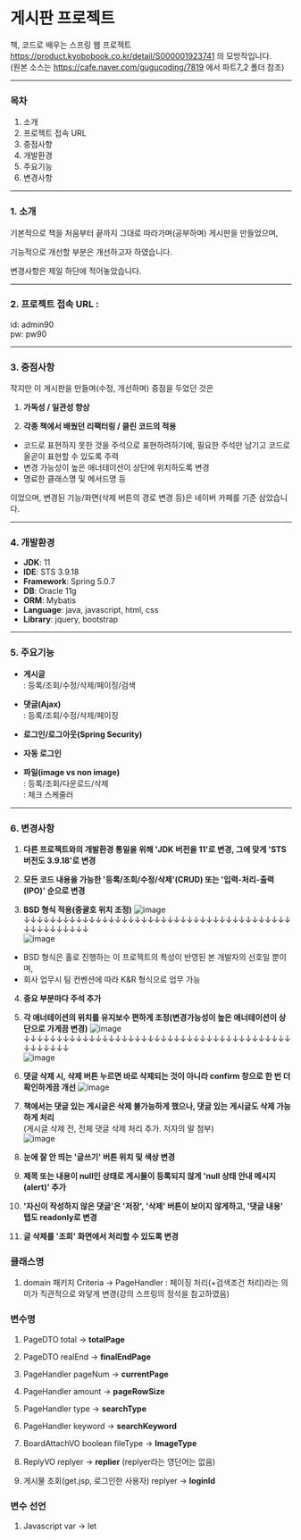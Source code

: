 # 게시판 프로젝트



책, 코드로 배우는 스프링 웹 프로젝트 https://product.kyobobook.co.kr/detail/S000001923741 의 모방작입니다.     
(원본 소스는 https://cafe.naver.com/gugucoding/7819 에서 파트7_2 폴더 참조)


***
### 목차     
1. 소개   
2. 프로젝트 접속 URL   
3. 중점사항   
4. 개발환경   
5. 주요기능   
6. 변경사항   
***
### 1. 소개   
기본적으로 책을 처음부터 끝까지 그대로 따라가며(공부하며) 게시판을 만들었으며,


기능적으로 개선할 부분은 개선하고자 하였습니다.


변경사항은 제일 하단에 적어놓았습니다.

* * *

### 2. 프로젝트 접속 URL :    
 id: admin90   
 pw: pw90   

* * *
### 3. 중점사항   
작지만 이 게시판을 만들며(수정, 개선하며) 중점을 두었던 것은


1. **가독성 / 일관성 향상** 

2. **각종 책에서 배웠던 리팩터링 / 클린 코드의 적용**   
 - 코드로 표현하지 못한 것을 주석으로 표현하려하기에, 필요한 주석만 남기고 코드로 올곧이 표현할 수 있도록 주력
 - 변경 가능성이 높은 애너테이션이 상단에 위치하도록 변경
 - 명료한 클래스명 및 메서드명 등


이었으며, 변경된 기능/화면(삭제 버튼의 경로 변경 등)은 네이버 카페를 기준 삼았습니다.




* * *
### 4. 개발환경
- **JDK**: 11
- **IDE**: STS 3.9.18
- **Framework**: Spring 5.0.7
- **DB**: Oracle 11g
- **ORM**: Mybatis
- **Language**: java, javascript, html, css
- **Library**: jquery, bootstrap



* * *
### 5. 주요기능   
 - **게시글**    
 : 등록/조회/수정/삭제/페이징/검색   
 
 - **댓글(Ajax)**   
 : 등록/조회/수정/삭제/페이징   
      
 - **로그인/로그아웃(Spring Security)**    
 
 - **자동 로그인**   
  
 - **파일(image vs non image)**   
 : 등록/조회/다운로드/삭제   
 : 체크 스케줄러   




* * *
### 6. 변경사항   


1. **다른 프로젝트와의 개발환경 통일을 위해 'JDK 버전을 11'로 변경, 그에 맞게 'STS 버전도 3.9.18'로 변경**

2. **모든 코드 내용을 가능한 '등록/조회/수정/삭제'(CRUD) 또는 '입력-처리-출력(IPO)' 순으로 변경** 

3. **BSD 형식 적용(중괄호 위치 조정)**
![image](https://user-images.githubusercontent.com/83068670/236761898-b187fff8-ea5b-42d0-a0a6-324198c4c532.png)   
↓↓↓↓↓↓↓↓↓↓↓↓↓↓↓↓↓↓↓↓↓↓↓↓↓↓↓↓↓↓↓↓↓↓↓↓↓↓↓↓↓↓↓↓↓↓↓↓↓↓↓   
![image](https://user-images.githubusercontent.com/83068670/236761960-d889b48c-54bf-43b1-8658-f7085be5342f.png)   

* BSD 형식은 홀로 진행하는 이 프로젝트의 특성이 반영된 본 개발자의 선호일 뿐이며,   
* 회사 업무시 팀 컨벤션에 따라 K&R 형식으로 업무 가능

   
      
         
         
4. **중요 부분마다 주석 추가**

5. **각 애너테이션의 위치를 유지보수 편하게 조정(변경가능성이 높은 애너테이션이 상단으로 가게끔 변경)**
![image](https://user-images.githubusercontent.com/83068670/236707354-89f8fe0b-bb01-4299-9f9c-25cf6aff533c.png)   
↓↓↓↓↓↓↓↓↓↓↓↓↓↓↓↓↓↓↓↓↓↓↓↓↓↓↓↓↓↓↓↓↓↓↓↓↓↓↓↓↓↓↓↓↓↓↓↓   
![image](https://user-images.githubusercontent.com/83068670/236707392-89091589-7fab-4a79-9dd9-171d58bb0e0a.png)


6. **댓글 삭제 시, 삭제 버튼 누르면 바로 삭제되는 것이 아니라 confirm 창으로 한 번 더 확인하게끔 개선**
![image](https://user-images.githubusercontent.com/83068670/236759559-ce65f181-29d6-4032-a1dd-ec0f30de6f1d.png)   

   

7. **책에서는 댓글 있는 게시글은 삭제 불가능하게 했으나, 댓글 있는 게시글도 삭제 가능하게 처리**   
 (게시글 삭제 전, 전체 댓글 삭제 처리 추가. 저자의 말 첨부)   
![image](https://user-images.githubusercontent.com/83068670/236708570-6bd878d8-191b-4e94-ab87-be3afc049acf.png)


8. **눈에 잘 안 띄는 '글쓰기' 버튼 위치 및 색상 변경**   


9. **제목 또는 내용이 null인 상태로 게시물이 등록되지 않게 'null 상태 안내 메시지(alert)' 추가**   


10. **'자신이 작성하지 않은 댓글'은 '저장', '삭제' 버튼이 보이지 않게하고, '댓글 내용' 탭도 readonly로 변경**


11. **글 삭제를 '조회' 화면에서 처리할 수 있도록 변경**
 


### 클래스명
1. domain 패키지 Criteria -> PageHandler : 페이징 처리(+검색조건 처리)라는 의미가 직관적으로 와닿게 변경(강의 스프링의 정석을 참고하였음)
 
   
### 변수명
1. PageDTO total -> **totalPage**   
2. PageDTO realEnd -> **finalEndPage**   

3. PageHandler pageNum -> **currentPage**   
4. PageHandler amount -> **pageRowSize**   
5. PageHandler type -> **searchType**   
6. PageHandler keyword -> **searchKeyword**   

7. BoardAttachVO boolean fileType -> **ImageType**   

8. ReplyVO replyer -> **replier** (replyer라는 영단어는 없음)   

9. 게시물 조회(get.jsp, 로그인한 사용자) replyer -> **loginId**   


### 변수 선언
1. Javascript var -> let 
